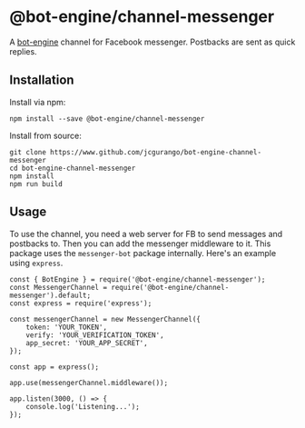 # @bot-engine/channel-messenger
A [bot-engine](https://github.com/jcgurango/bot-engine) channel for Facebook messenger. Postbacks are sent as quick replies.

## Installation
Install via npm:

```
npm install --save @bot-engine/channel-messenger
```

Install from source:

```
git clone https://www.github.com/jcgurango/bot-engine-channel-messenger
cd bot-engine-channel-messenger
npm install
npm run build
```

## Usage
To use the channel, you need a web server for FB to send messages and postbacks to. Then you can add the messenger middleware to it. This package uses the `messenger-bot` package internally. Here's an example using `express`.

```
const { BotEngine } = require('@bot-engine/channel-messenger');
const MessengerChannel = require('@bot-engine/channel-messenger').default;
const express = require('express');

const messengerChannel = new MessengerChannel({
    token: 'YOUR_TOKEN',
    verify: 'YOUR_VERIFICATION_TOKEN',
    app_secret: 'YOUR_APP_SECRET',
});

const app = express();

app.use(messengerChannel.middleware());

app.listen(3000, () => {
    console.log('Listening...');
});
```
